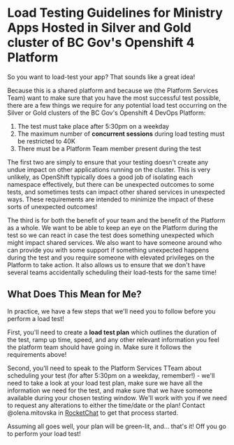 # Load Testing Guidelines for Ministry Apps Hosted in Silver and Gold cluster of BC Gov's Openshift 4 Platform

So you want to load-test your app? That sounds like a great idea!

Because this is a shared platform and because we (the Platform Services Team) want to make sure that you have the most successful test possible, there are a few things we require for any potential load test occurring on the Silver or Gold clusters of the BC Gov's Openshift 4 DevOps  Platform:

1. The test must take place after 5:30pm on a weekday
1. The maximum number of **concurrent sessions** during load testing must be restricted to 40K
1. There must be a Platform Team member present during the test

The first two are simply to ensure that your testing doesn't create any undue impact on other applications running on the cluster. This is very unlikely, as OpenShift typically does a good job of isolating each namespace effectively, but there can be unexpected outcomes to some tests, and sometimes tests can impact other shared services in unexpected ways. These requirements are intended to minimize the impact of these sorts of unexpected outcomes!

The third is for both the benefit of your team and the benefit of the Platform as a whole. We want to be able to keep an eye on the Platform during the test so we can react in case the test does something unexpected which might impact shared services. We also want to have someone around who can provide you with some support if something unexpected happens during the test and you require someone with elevated privileges on the Platform to take action. It also allows us to ensure that we don't have several teams accidentally scheduling their load-tests for the same time!

## What Does This Mean for Me?

In practice, we have a few steps that we'll need you to follow before you perform a load test!

First, you'll need to create a **load test plan** which outlines the duration of the test, ramp up time, speed, and any other relevant information you feel the platform team should have going in. Make sure it follows the requirements above!

Second, you'll need to speak to the Platform Services TTeam about scheduling your test (for after 5:30pm on a weekday, remember!) - we'll need to take a look at your load test plan, make sure we have all the information we need for the test, and make sure that we have someone available during your chosen testing window. We'll work with you if we need to request any alterations to either the time/date or the plan! Contact @olena.mitovska in [RocketChat](https://chat.developer.gov.bc.ca) to get that process started.

Assuming all goes well, your plan will be green-lit, and... that's it! Off you go to perform your load test!


